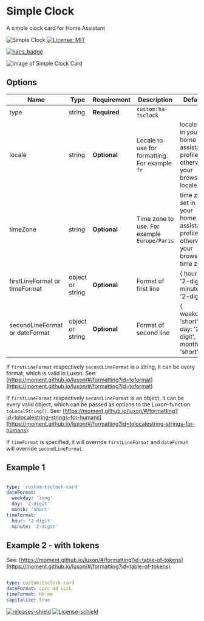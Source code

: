 # Simple Clock

A simple clock card for Home Assistant

![Simple Clock](https://img.shields.io/github/v/release/trollix/ha-tsclock-card)
[![License: MIT](https://img.shields.io/badge/License-MIT-yellow.svg)](LICENSE)

[![hacs_badge](https://img.shields.io/badge/HACS-Default-orange.svg?style=flat)](https://github.com/custom-components/hacs)



![Image of Simple Clock Card](https://github.com/trollix/ha-tsclock-card/blob/main/img01-fr.png?raw=true)

## Options

| Name              | Type    | Requirement  | Description                                 | Default             |
| ----------------- | ------- | ------------ | ------------------------------------------- | ------------------- |
| type              | string  | **Required** | `custom:ha-tsclock`                         |                     |
| locale            | string  | **Optional** | Locale to use for formatting. For example `fr` | locale set in your home assistant profile otherwise your browser locale |
| timeZone          | string  | **Optional** | Time zone to use. For example `Europe/Paris`   | time zone set in your home assistant profile otherwise your browser time zone |
| firstLineFormat or timeFormat  | object or string | **Optional** | Format of first line         | { hour: '2-digit', minute: '2-digit' } |
| secondLineFormat or dateFormat | object or string | **Optional** | Format of second line        | { weekday: 'short', day: '2-digit', month: 'short' } |

If `firstLineFormat` respectively `secondLineFormat` is a string, it can be every format, which is valid in Luxon.
See: [https://moment.github.io/luxon/#/formatting?id=toformat](https://moment.github.io/luxon/#/formatting?id=toformat)

If `firstLineFormat` respectively `secondLineFormat` is an object, it can be every valid object, which can be passed as options to the Luxon-function `toLocalString()`.
See: [https://moment.github.io/luxon/#/formatting?id=tolocalestring-strings-for-humans](https://moment.github.io/luxon/#/formatting?id=tolocalestring-strings-for-humans)

If `timeFormat` is specified, it will override `firstLineFormat` and `dateFormat` will override `secondLineFormat`.

## Example 1

```yaml

type: 'custom:tsclock-card'
dateFormat:
  weekday: 'long'
  day: '2-digit'
  month: 'short'
timeFormat:
  hour: '2-digit'
  minute: '2-digit'
```

## Example 2 - with tokens

See: [https://moment.github.io/luxon/#/formatting?id=table-of-tokens](https://moment.github.io/luxon/#/formatting?id=table-of-tokens)

```yaml

type: custom:tsclock-card
dateFormat: cccc dd LLLL
timeFormat: HH:mm
capitalize: true

```

[![releases-shield](https://img.shields.io/github/release-date/trollix/ha-tsclock-card)](https://img.shields.io/github/release-date/trollix/ha-tsclock-card)
[![License-schield](https://img.shields.io/github/license/trollix/ha-tsclock-card)](https://img.shields.io/github/license/trollix/ha-tsclock-card)
